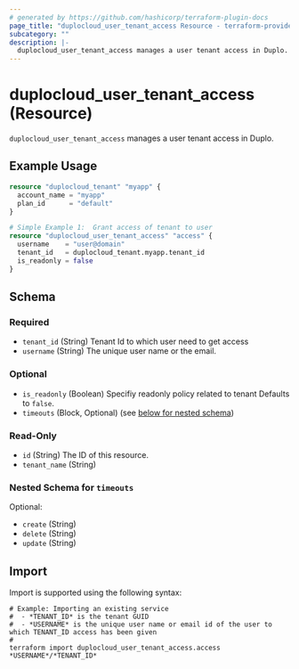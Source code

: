 ```yaml
---
# generated by https://github.com/hashicorp/terraform-plugin-docs
page_title: "duplocloud_user_tenant_access Resource - terraform-provider-duplocloud"
subcategory: ""
description: |-
  duplocloud_user_tenant_access manages a user tenant access in Duplo.
---
```


# duplocloud_user_tenant_access (Resource)

`duplocloud_user_tenant_access` manages a user tenant access in Duplo.

## Example Usage

```terraform
resource "duplocloud_tenant" "myapp" {
  account_name = "myapp"
  plan_id      = "default"
}

# Simple Example 1:  Grant access of tenant to user
resource "duplocloud_user_tenant_access" "access" {
  username    = "user@domain"
  tenant_id   = duplocloud_tenant.myapp.tenant_id
  is_readonly = false
}
```

<!-- schema generated by tfplugindocs -->
## Schema

### Required

- `tenant_id` (String) Tenant Id to which user need to get access
- `username` (String) The unique user name or the email.

### Optional

- `is_readonly` (Boolean) Specifiy readonly policy related to tenant Defaults to `false`.
- `timeouts` (Block, Optional) (see [below for nested schema](#nestedblock--timeouts))

### Read-Only

- `id` (String) The ID of this resource.
- `tenant_name` (String)

<a id="nestedblock--timeouts"></a>
### Nested Schema for `timeouts`

Optional:

- `create` (String)
- `delete` (String)
- `update` (String)

## Import

Import is supported using the following syntax:

```shell
# Example: Importing an existing service
#  - *TENANT_ID* is the tenant GUID
#  - *USERNAME* is the unique user name or email id of the user to which TENANT_ID access has been given
#
terraform import duplocloud_user_tenant_access.access *USERNAME*/*TENANT_ID*
```
